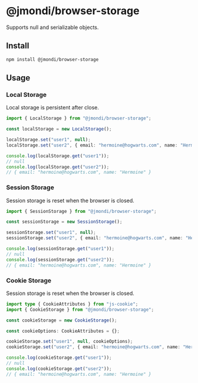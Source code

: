 # @jmondi/browser-storage

Supports null and serializable objects.

## Install

```bash
npm install @jmondi/browser-storage
```

## Usage 

### Local Storage

Local storage is persistent after close.

```typescript
import { LocalStorage } from "@jmondi/browser-storage";

const localStorage = new LocalStorage();

localStorage.set("user1", null);
localStorage.set("user2", { email: "hermoine@hogwarts.com", name: "Hermoine" });

console.log(localStorage.get("user1"));
// null
console.log(localStorage.get("user2"));
// { email: "hermoine@hogwarts.com", name: "Hermoine" }
```

### Session Storage

Session storage is reset when the browser is closed.

```typescript
import { SessionStorage } from "@jmondi/browser-storage";

const sessionStorage = new SessionStorage();

sessionStorage.set("user1", null);
sessionStorage.set("user2", { email: "hermoine@hogwarts.com", name: "Hermoine" });

console.log(sessionStorage.get("user1"));
// null
console.log(sessionStorage.get("user2"));
// { email: "hermoine@hogwarts.com", name: "Hermoine" }
```

### Cookie Storage

Session storage is reset when the browser is closed.

```typescript
import type { CookieAttributes } from "js-cookie";
import { CookieStorage } from "@jmondi/browser-storage";

const cookieStorage = new CookieStorage();

const cookieOptions: CookieAttributes = {};

cookieStorage.set("user1", null, cookieOptions);
cookieStorage.set("user2", { email: "hermoine@hogwarts.com", name: "Hermoine" });

console.log(cookieStorage.get("user1"));
// null
console.log(cookieStorage.get("user2"));
// { email: "hermoine@hogwarts.com", name: "Hermoine" }
```